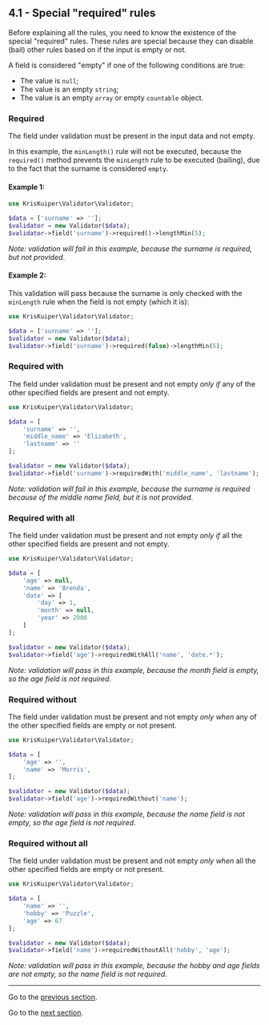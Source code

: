 ## 4.1 - Special "required" rules

Before explaining all the rules, you need to know the existence of the special "required" rules. These rules are special because they can disable (bail) other rules based on if the input is empty or not.

A field is considered "empty" if one of the following conditions are true:

- The value is `null`;
- The value is an empty `string`;
- The value is an empty `array` or empty `countable` object.



### Required

The field under validation must be present in the input data and not empty.

In this example, the `minLength()` rule will not be executed, because the `required()` method prevents the `minLength` rule to be executed (bailing), due to the fact that the surname is considered `empty`.



#### Example 1:

```php
use KrisKuiper\Validator\Validator;

$data = ['surname' => ''];
$validator = new Validator($data);
$validator->field('surname')->required()->lengthMin(5);
```

*Note: validation will fail in this example, because the surname is required, but not provided*.



#### Example 2:

This validation will pass because the surname is only checked with the `minLength` rule when the field is not empty (which it is):

```php
use KrisKuiper\Validator\Validator;

$data = ['surname' => ''];
$validator = new Validator($data);
$validator->field('surname')->required(false)->lengthMin(5);
```



### Required with

The field under validation must be present and not empty *only if* any of the other specified fields are present and not empty.

```php
use KrisKuiper\Validator\Validator;

$data = [
    'surname' => '', 
    'middle_name' => 'Elizabeth', 
    'lastname' => ''
];

$validator = new Validator($data);
$validator->field('surname')->requiredWith('middle_name', 'lastname');
```

*Note: validation will fail in this example, because the surname is required because of the middle name field, but it is not provided*.



### Required with all

The field under validation must be present and not empty *only if* all the other specified fields are present and not empty.

```php
use KrisKuiper\Validator\Validator;

$data = [
    'age' => null,
    'name' => 'Brenda',
    'date' => [
        'day' => 1,
        'month' => null,
        'year' => 2000
    ]
];

$validator = new Validator($data);
$validator->field('age')->requiredWithAll('name', 'date.*');
```

*Note: validation will pass in this example, because the month field is empty, so the age field is not required*.



### Required without

The field under validation must be present and not empty *only when* any of the other specified fields are empty or not present.

```php
use KrisKuiper\Validator\Validator;

$data = [
    'age' => '',
    'name' => 'Morris',
];

$validator = new Validator($data);
$validator->field('age')->requiredWithout('name');
```

*Note: validation will pass in this example, because the name field is not empty, so the age field is not required*.



### Required without all

The field under validation must be present and not empty *only when* all the other specified fields are empty or not present.

```php
use KrisKuiper\Validator\Validator;

$data = [
    'name' => '',
    'hobby' => 'Puzzle',
    'age' => 67
];

$validator = new Validator($data);
$validator->field('name')->requiredWithoutAll('hobby', 'age');
```

*Note: validation will pass in this example, because the hobby and age fields are not empty, so the name field is not required*.


---------------

Go to the [previous section](/docs/03%20-%20Execute%20validation/3.2%20-%20Execute%20validation.md).

Go to the [next section](/docs/04%20-%20Validation%20rules/4.2%20-%20Rules.md).